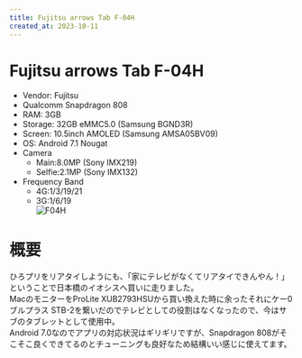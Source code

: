 ```yaml
---
title: Fujitsu arrows Tab F-04H
created_at: 2023-10-11
---
```


# Fujitsu arrows Tab F-04H
- Vendor: Fujitsu
- Qualcomm Snapdragon 808
- RAM: 3GB
- Storage: 32GB eMMC5.0 (Samsung BGND3R)
- Screen: 10.5inch AMOLED (Samsung AMSA05BV09)
- OS: Android 7.1 Nougat
- Camera
  - Main:8.0MP (Sony IMX219)
  - Selfie:2.1MP (Sony IMX132)
- Frequency Band
  - 4G:1/3/19/21
  - 3G:1/6/19<br>
![F04H](https://i.imgur.com/NXEkWIl.jpg)

# 概要
ひろプリをリアタイしようにも、「家にテレビがなくてリアタイできんやん！」ということで日本橋のイオシスへ買いに走りました。<br>
MacのモニターをProLite XUB2793HSUから買い換えた時に余ったそれにケー0ブルプラス STB-2を繋いだのでテレビとしての役割はなくなったので、今はサブのタブレットとして使用中。<br>
Android 7.0なのでアプリの対応状況はギリギリですが、Snapdragon 808がそこそこ良くできてるのとチューニングも良好なため結構いい感じに使えてます。